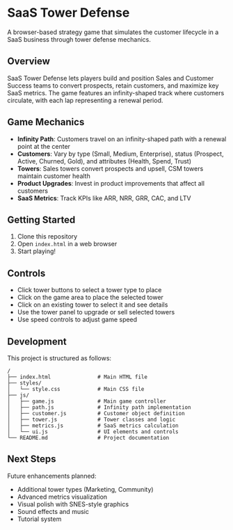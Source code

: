 # SaaS Tower Defense

A browser-based strategy game that simulates the customer lifecycle in a SaaS business through tower defense mechanics.

## Overview

SaaS Tower Defense lets players build and position Sales and Customer Success teams to convert prospects, retain customers, and maximize key SaaS metrics. The game features an infinity-shaped track where customers circulate, with each lap representing a renewal period.

## Game Mechanics

- **Infinity Path**: Customers travel on an infinity-shaped path with a renewal point at the center
- **Customers**: Vary by type (Small, Medium, Enterprise), status (Prospect, Active, Churned, Gold), and attributes (Health, Spend, Trust)
- **Towers**: Sales towers convert prospects and upsell, CSM towers maintain customer health
- **Product Upgrades**: Invest in product improvements that affect all customers
- **SaaS Metrics**: Track KPIs like ARR, NRR, GRR, CAC, and LTV

## Getting Started

1. Clone this repository
2. Open `index.html` in a web browser
3. Start playing!

## Controls

- Click tower buttons to select a tower type to place
- Click on the game area to place the selected tower
- Click on an existing tower to select it and see details
- Use the tower panel to upgrade or sell selected towers
- Use speed controls to adjust game speed

## Development

This project is structured as follows:

```
/
├── index.html               # Main HTML file
├── styles/
│   └── style.css            # Main CSS file
├── js/
│   ├── game.js              # Main game controller
│   ├── path.js              # Infinity path implementation
│   ├── customer.js          # Customer object definition
│   ├── tower.js             # Tower classes and logic
│   ├── metrics.js           # SaaS metrics calculation
│   └── ui.js                # UI elements and controls
└── README.md                # Project documentation
```

## Next Steps

Future enhancements planned:
- Additional tower types (Marketing, Community)
- Advanced metrics visualization
- Visual polish with SNES-style graphics
- Sound effects and music
- Tutorial system
